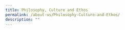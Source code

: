 ```yaml
---
title: Philosophy, Culture and Ethos
permalink: /about-us/Philosophy-Culture-and-Ethos/
description: ""
---
```

